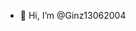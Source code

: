 - 👋 Hi, I’m @Ginz13062004

<!---
Ginz13062004/Ginz13062004 is a ✨ special ✨ repository because its `README.md` (this file) appears on your GitHub profile.
You can click the Preview link to take a look at your changes.
--->
